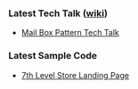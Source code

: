 ### Latest Tech Talk ([wiki](https://github.com/jschlot/Demos-and-Talks/wiki))

* [Mail Box Pattern Tech Talk](https://github.com/jschlot/Demos-and-Talks/wiki/Mail-Box-Pattern-Tech-Talk)

### Latest Sample Code

* [7th Level Store Landing Page](https://github.com/jschlot/Demos-and-Talks/tree/master/7th_level_landing_page)

